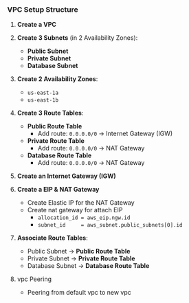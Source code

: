 ###  VPC Setup Structure

1. **Create a VPC**

2. **Create 3 Subnets** (in 2 Availability Zones):
   - **Public Subnet**
   - **Private Subnet**
   - **Database Subnet**

3. **Create 2 Availability Zones**:
   - `us-east-1a`
   - `us-east-1b`

4. **Create 3 Route Tables**:
   - **Public Route Table**
     - Add route: `0.0.0.0/0` → Internet Gateway (IGW)
   - **Private Route Table**
     - Add route: `0.0.0.0/0` → NAT Gateway
   - **Database Route Table**
     - Add route: `0.0.0.0/0` → NAT Gateway

5. **Create an Internet Gateway (IGW)**

6. **Create a EIP & NAT Gateway**
   - Create Elastic IP for the NAT Gateway
   - Create nat gateway for attach EIP 
      - `allocation_id = aws_eip.ngw.id`
      -  `subnet_id     = aws_subnet.public_subnets[0].id` 


7. **Associate Route Tables**:
   - Public Subnet → **Public Route Table**
   - Private Subnet → **Private Route Table**
   - Database Subnet → **Database Route Table**

8. vpc Peering 
    - Peering from default vpc to new vpc
    
